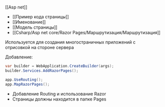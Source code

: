 [[Asp net]]
- [[Пример кода страницы]]
- [[Именование]]
- [[Модель страницы]]
- [[Csharp/Asp net core/Razor Pages/Маршрутизация/Маршрутизация]]

Используется для создания многостраничных приложений с отрисовкой на стороне сервера

Добавление:
```cs
var builder = WebApplication.CreateBuilder(args);
builder.Services.AddRazorPages();
```

```cs
app.UseRouting();
app.MapRazorPages();
```
- Добавление Routing и использование Razor
- Страницы должны находится в папке Pages